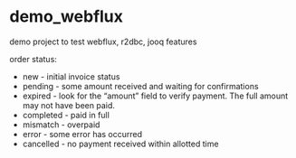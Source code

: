 # demo_webflux
demo project to test webflux, r2dbc, jooq features

order status:
- new - initial invoice status
- pending - some amount received and waiting for confirmations
- expired - look for the “amount” field to verify payment. The full amount may not have been paid.
- completed - paid in full
- mismatch - overpaid
- error - some error has occurred
- cancelled - no payment received within allotted time